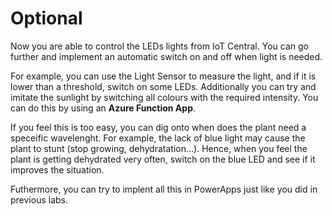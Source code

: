 # Optional

Now you are able to control the LEDs lights from IoT Central. You can go further and implement an automatic switch on and off when light is needed.

For example, you can use the Light Sensor to measure the light, and if it is lower than a threshold, switch on some LEDs. Additionally you can try and imitate the sunlight by switching all colours with the required intensity. You can do this by using an **Azure Function App**.

If you feel this is too easy, you can dig onto when does the plant need a speceific wavelenght. For example, the lack of blue light may cause the plant to stunt (stop growing, dehydratation...). Hence, when you feel the plant is getting dehydrated very often, switch on the blue LED and see if it improves the situation.

Futhermore, you can try to implent all this in PowerApps just like you did in previous labs.
